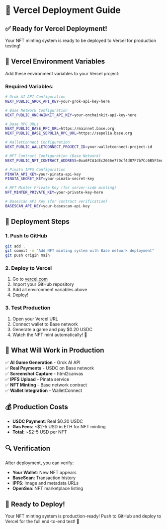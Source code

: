 # 🚀 Vercel Deployment Guide

## ✅ **Ready for Vercel Deployment!**

Your NFT minting system is ready to be deployed to Vercel for production testing!

## 🔧 **Vercel Environment Variables**

Add these environment variables to your Vercel project:

### **Required Variables:**
```bash
# Grok AI API Configuration
NEXT_PUBLIC_GROK_API_KEY=your-grok-api-key-here

# Base Network Configuration
NEXT_PUBLIC_ONCHAINKIT_API_KEY=your-onchainkit-api-key-here

# Base RPC URLs
NEXT_PUBLIC_BASE_RPC_URL=https://mainnet.base.org
NEXT_PUBLIC_BASE_SEPOLIA_RPC_URL=https://sepolia.base.org

# WalletConnect Configuration
NEXT_PUBLIC_WALLETCONNECT_PROJECT_ID=your-walletconnect-project-id

# NFT Contract Configuration (Base Network)
NEXT_PUBLIC_NFT_CONTRACT_ADDRESS=0xa6FCA1dEc2646e770cf4d87F7b7Cc6B5F3eA7375

# Pinata IPFS Configuration
PINATA_API_KEY=your-pinata-api-key
PINATA_SECRET_KEY=your-pinata-secret-key

# NFT Minter Private Key (for server-side minting)
NFT_MINTER_PRIVATE_KEY=your-private-key-here

# BaseScan API Key (for contract verification)
BASESCAN_API_KEY=your-basescan-api-key
```

## 🚀 **Deployment Steps**

### 1. **Push to GitHub**
```bash
git add .
git commit -m "Add NFT minting system with Base network deployment"
git push origin main
```

### 2. **Deploy to Vercel**
1. Go to [vercel.com](https://vercel.com)
2. Import your GitHub repository
3. Add all environment variables above
4. Deploy!

### 3. **Test Production**
1. Open your Vercel URL
2. Connect wallet to Base network
3. Generate a game and pay $0.20 USDC
4. Watch the NFT mint automatically! 🎉

## 🎯 **What Will Work in Production**

✅ **AI Game Generation** - Grok AI API  
✅ **Real Payments** - USDC on Base network  
✅ **Screenshot Capture** - html2canvas  
✅ **IPFS Upload** - Pinata service  
✅ **NFT Minting** - Base network contract  
✅ **Wallet Integration** - WalletConnect  

## 💰 **Production Costs**

- **USDC Payment**: Real $0.20 USDC
- **Gas Fees**: ~$2-5 USD in ETH for NFT minting
- **Total**: ~$2-5 USD per NFT

## 🔍 **Verification**

After deployment, you can verify:
- **Your Wallet**: New NFT appears
- **BaseScan**: Transaction history
- **IPFS**: Image and metadata URLs
- **OpenSea**: NFT marketplace listing

## 🎉 **Ready to Deploy!**

Your NFT minting system is production-ready! Push to GitHub and deploy to Vercel for the full end-to-end test! 🚀
